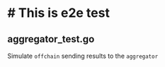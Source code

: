 # # This is e2e test

## aggregator_test.go

Simulate `offchain` sending results to the `aggregator`
